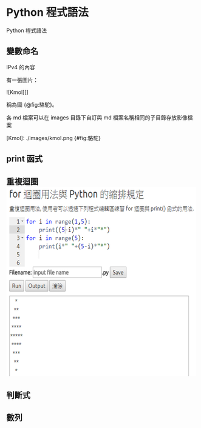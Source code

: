 Python 程式語法
===

Python 程式語法

變數命名
---

IPv4 的內容

有一張圖片：

![Kmol][]

稱為圖 {@fig:駱駝}。

各 md 檔案可以在 images 目錄下自訂與 md 檔案名稱相同的子目錄存放影像檔案

[Kmol]: ./images/kmol.png {#fig:駱駝}

print 函式
---

重複迴圈
<img src="https://github.com/40623147/ag7_pyqt5_calculator/blob/gh-pages/picture/%E8%BF%B4%E5%9C%88.png?raw=true" width="500" height="500"></a>
---

判斷式
---

數列
---
